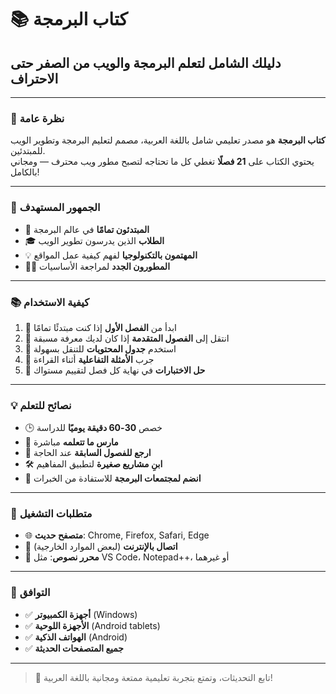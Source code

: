 # 📚 كتاب البرمجة

## دليلك الشامل لتعلم البرمجة والويب من الصفر حتى الاحتراف

---

### 🌟 نظرة عامة

**كتاب البرمجة** هو مصدر تعليمي شامل باللغة العربية، مصمم لتعليم البرمجة وتطوير الويب للمبتدئين.  
يحتوي الكتاب على **21 فصلًا** تغطي كل ما تحتاجه لتصبح مطور ويب محترف — ومجاني بالكامل!



---

### 🎯 الجمهور المستهدف

- 👶 **المبتدئون تمامًا** في عالم البرمجة
- 🎓 **الطلاب** الذين يدرسون تطوير الويب
- 💡 **المهتمون بالتكنولوجيا** لفهم كيفية عمل المواقع
- 🧑‍💻 **المطورون الجدد** لمراجعة الأساسيات

---

### 📚 كيفية الاستخدام

1. 📖 ابدأ من **الفصل الأول** إذا كنت مبتدئًا تمامًا
2. 🚀 انتقل إلى **الفصول المتقدمة** إذا كان لديك معرفة مسبقة
3. 🧭 استخدم **جدول المحتويات** للتنقل بسهولة
4. 🧪 جرب **الأمثلة التفاعلية** أثناء القراءة
5. 📝 **حل الاختبارات** في نهاية كل فصل لتقييم مستواك

---

### 💡 نصائح للتعلم

- 🕒 خصص **30-60 دقيقة يوميًا** للدراسة
- 🧠 **مارس ما تتعلمه** مباشرة
- 🔄 **ارجع للفصول السابقة** عند الحاجة
- 🛠️ **ابنِ مشاريع صغيرة** لتطبيق المفاهيم
- 🤝 **انضم لمجتمعات البرمجة** للاستفادة من الخبرات

---

### 🔧 متطلبات التشغيل

- 🌐 **متصفح حديث**: Chrome, Firefox, Safari, Edge
- 📶 **اتصال بالإنترنت** (لبعض الموارد الخارجية)
- 📝 **محرر نصوص**: مثل VS Code، Notepad++، أو غيرهما

---

### 📱 التوافق

- ✅ **أجهزة الكمبيوتر** (Windows)
- ✅ **الأجهزة اللوحية** (Android tablets)
- ✅ **الهواتف الذكية** (Android)
- ✅ **جميع المتصفحات الحديثة**

---

> 🔖 تابع التحديثات، وتمتع بتجربة تعليمية ممتعة ومجانية باللغة العربية!
